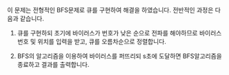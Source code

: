 이 문제는 전형적인 BFS문제로 큐를 구현하여 해결을 하였습니다. 전반적인 과정은 다음과 같습니다.
1. 큐를 구현하되 초기에 바이러스가 번호가 낮은 순으로 전파를 해야하므로 바이러스 번호 및 위치를 입력을 받고, 큐를 오름차순으로 정렬합니다.

2. BFS의 알고리즘을 이용하여 바이러스를 퍼뜨리되 s초에 도달하면 BFS알고리즘을 종료하고 결과를 출력합니다. 